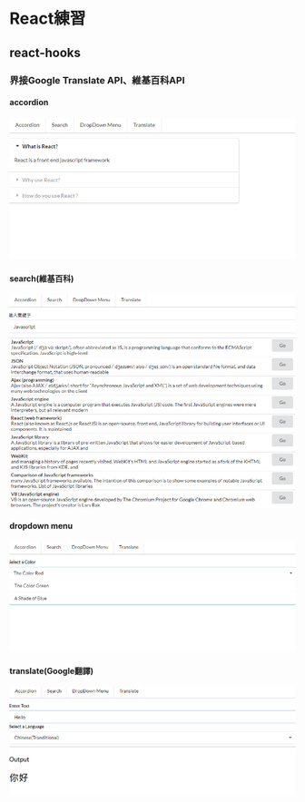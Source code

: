 # React練習
## react-hooks
### 界接Google Translate API、維基百科API

#### accordion
![accordion](./images/accordion.png)

#### search(維基百科)
![accordion](./images/search.png)

#### dropdown menu
![accordion](./images/dropdown.png)

#### translate(Google翻譯)
![accordion](./images/translate.png)
